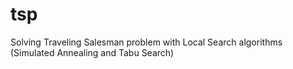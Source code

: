 # tsp
Solving Traveling Salesman problem with Local Search algorithms (Simulated Annealing and Tabu Search)
